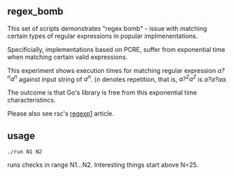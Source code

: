regex_bomb
----------

This set of scripts demonstrates "regex bomb" - issue with matching
certain types of regular expressions in popular implmenentations.

Specificially, implementations based on PCRE, suffer from exponential
time when matching certain valid expressions.

This experiment shows execution times for matching regular expression
 *a?<sup>n</sup>a<sup>n</sup>* against input string of *a<sup>n</sup>*.
(*n* denotes repetition, that is,
*a?<sup>2</sup>a<sup>2</sup>* is *a?a?aa*.

The outcome is that Go's library is free from this exponential
time characteristincs.

Please also see rsc's [regexp1] article.

## usage

`./run N1 N2`

runs checks in range N1...N2. Interesting things start above N=25.

[regexp1]: https://swtch.com/~rsc/regexp/regexp1.html
